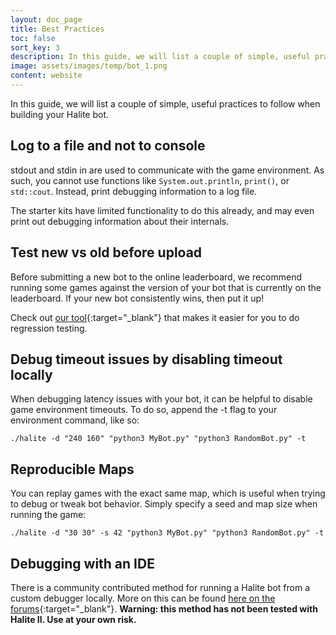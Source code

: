 ```yaml
---
layout: doc_page
title: Best Practices
toc: false
sort_key: 3
description: In this guide, we will list a couple of simple, useful practices to follow when building your Halite bot.
image: assets/images/temp/bot_1.png
content: website
---
```


In this guide, we will list a couple of simple, useful practices to follow when building your Halite bot.

## Log to a file and not to console
stdout and stdin in are used to communicate with the game environment. As such, you cannot use functions like `System.out.println`, `print()`, or `std::cout`. Instead, print debugging information to a log file. 

The starter kits have limited functionality to do this already, and may even print out debugging information about their internals.

## Test new vs old before upload
Before submitting a new bot to the online leaderboard, we recommend running some games against the version of your bot that is currently on the leaderboard. If your new bot consistently wins, then put it up!

Check out [our tool](/halite-cli-and-tools/compare-bots){:target="_blank"} that makes it easier for you to do regression testing.

## Debug timeout issues by disabling timeout locally
When debugging latency issues with your bot, it can be helpful to disable game environment timeouts. To do so, append the -t flag to your environment command, like so:
 
    ./halite -d "240 160" "python3 MyBot.py" "python3 RandomBot.py" -t
    
## Reproducible Maps
You can replay games with the exact same map, which is useful when trying to debug or tweak bot behavior. Simply specify a seed and map size when running the game:

    ./halite -d "30 30" -s 42 "python3 MyBot.py" "python3 RandomBot.py" -t

## Debugging with an IDE
There is a community contributed method for running a Halite bot from a custom debugger locally. More on this can be found [here on the forums][debugger-method]{:target="_blank"}. 
__Warning: this method has not been tested with Halite II. Use at your own risk.__ 

[debugger-method]: http://2016.forums.halite.io/t/running-your-halite-bot-from-a-debugger/70
